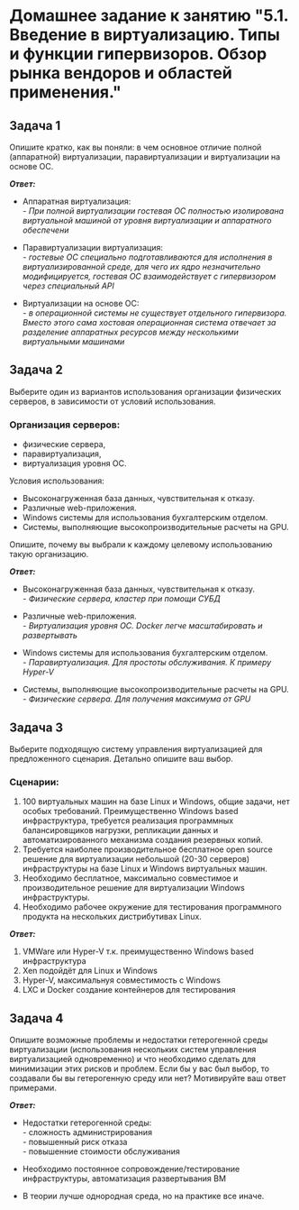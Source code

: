 # Домашнее задание к занятию "5.1. Введение в виртуализацию. Типы и функции гипервизоров. Обзор рынка вендоров и областей применения."

## Задача 1
Опишите кратко, как вы поняли: в чем основное отличие полной (аппаратной) виртуализации, паравиртуализации и виртуализации на основе ОС.

***Ответ:***

- Аппаратная виртуализация:<br> 
  \- *При полной виртуализации гостевая ОС полностью изолирована виртуальной машиной от уровня виртуализации и аппаратного обеспечени*

- Паравиртуализации виртуализация:<br>
  \- *гостевые ОС специально подготавливаются для исполнения в виртуализированной среде, для чего их ядро незначительно модифицируется, гостевая ОС взаимодействует с гипервизором через специальный API*


- Виртуализации на основе ОС:<br>
  \- *в операционной системы не существует отдельного гипервизора. Вместо этого сама хостовая операционная система отвечает за разделение аппаратных ресурсов между несколькими виртуальными машинами*

## Задача 2
Выберите один из вариантов использования организации физических серверов, в зависимости от условий использования.

### Организация серверов:

* физические сервера,
* паравиртуализация,
* виртуализация уровня ОС.

Условия использования:

* Высоконагруженная база данных, чувствительная к отказу.
* Различные web-приложения.
* Windows системы для использования бухгалтерским отделом.
* Системы, выполняющие высокопроизводительные расчеты на GPU.

Опишите, почему вы выбрали к каждому целевому использованию такую организацию.

***Ответ:***

* Высоконагруженная база данных, чувствительная к отказу.<br>
  \- *Физические сервера, кластер при помощи СУБД*

* Различные web-приложения.<br>
  \- *Виртуализация уровня ОС. Docker легче масштабировать и развертывать*

* Windows системы для использования бухгалтерским отделом.<br>
  \- *Паравиртуализация. Для простоты обслуживания. К примеру Hyper-V*

* Системы, выполняющие высокопроизводительные расчеты на GPU.<br>
  \- *Физические сервера. Для получения максимума от GPU*




## Задача 3

Выберите подходящую систему управления виртуализацией для предложенного сценария. Детально опишите ваш выбор.

### Сценарии:

1. 100 виртуальных машин на базе Linux и Windows, общие задачи, нет особых требований. Преимущественно Windows based инфраструктура, требуется реализация программных балансировщиков нагрузки, репликации данных и автоматизированного механизма создания резервных копий.
2.  Требуется наиболее производительное бесплатное open source решение для виртуализации небольшой (20-30 серверов) инфраструктуры на базе Linux и Windows виртуальных машин.
3. Необходимо бесплатное, максимально совместимое и производительное решение для виртуализации Windows инфраструктуры.
4. Необходимо рабочее окружение для тестирования программного продукта на нескольких дистрибутивах Linux.



***Ответ:***

1. VMWare или Hyper-V т.к. преимущественно Windows based инфраструктура
2. Xen подойдёт для Linux и Windows
3. Hyper-V, максимальнуя совместимость с Windows
4. LXC и Docker создание контейнеров для тестирования


## Задача 4
Опишите возможные проблемы и недостатки гетерогенной среды виртуализации (использования нескольких систем управления виртуализацией одновременно) и что необходимо сделать для минимизации этих рисков и проблем. Если бы у вас был выбор, то создавали бы вы гетерогенную среду или нет? Мотивируйте ваш ответ примерами.

***Ответ:***

* Недостатки гетерогенной среды:<br>
\- сложность администрирования<br>
\- повышенный риск отказа<br>
\- повышенние стоимости обслуживания<br>

* Необходимо постоянное сопровождение/тестирование инфраструктуры, автоматизация развертывания ВМ

* В теории лучше однородная среда, но на практике все иначе.
